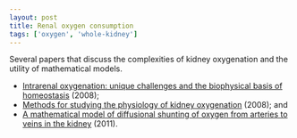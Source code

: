 ```yaml
---
layout: post
title: Renal oxygen consumption
tags: ['oxygen', 'whole-kidney']
---
```


Several papers that discuss the complexities of kidney oxygenation and the
utility of mathematical models.

<ul>

<li>
<a href="http://dx.doi.org/10.1152/ajprenal.90230.2008">Intrarenal
oxygenation: unique challenges and the biophysical basis of homeostasis</a>
(2008);
</li>

<li>
<a href="http://dx.doi.org/10.1111/j.1440-1681.2008.05063.x">Methods for
studying the physiology of kidney oxygenation</a> (2008); and
</li>

<li>
<a href="http://dx.doi.org/10.1152/ajprenal.00544.2010">A mathematical model
of diffusional shunting of oxygen from arteries to veins in the kidney</a>
(2011).
</li>

</ul>
